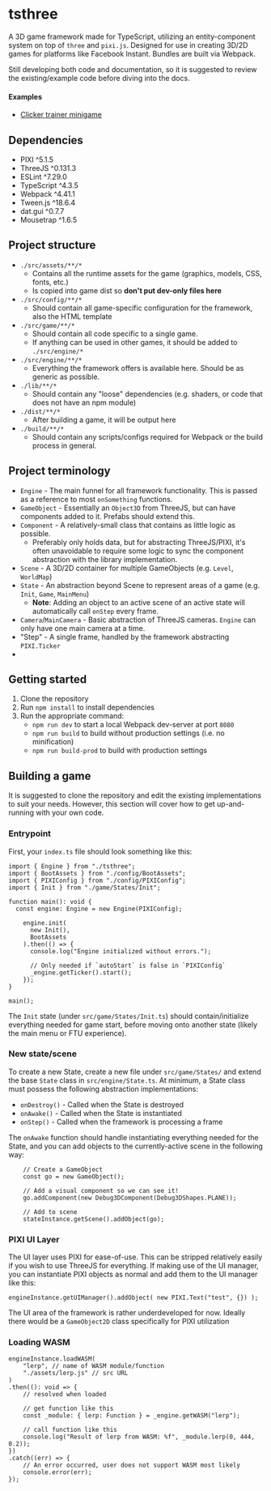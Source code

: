 # tsthree

A 3D game framework made for TypeScript, utilizing an entity-component system on top of `three` and `pixi.js`. Designed for use in creating 3D/2D games for platforms like Facebook Instant. Bundles are built via Webpack.

Still developing both code and documentation, so it is suggested to review the existing/example code before diving into the docs.

#### Examples

* [Clicker trainer minigame](https://slynch.ovh/tsthree-examples/wireframe-clicker/)

## Dependencies

* PIXI ^5.1.5
* ThreeJS ^0.131.3
* ESLint ^7.29.0
* TypeScript ^4.3.5
* Webpack ^4.41.1
* Tween.js ^18.6.4
* dat.gui ^0.7.7
* Mousetrap ^1.6.5

## Project structure

* `./src/assets/**/*`
    * Contains all the runtime assets for the game (graphics, models, CSS, fonts, etc.)
    * Is copied into game dist so **don't put dev-only files here**
* `./src/config/**/*`
    * Should contain all game-specific configuration for the framework, also the HTML template
* `./src/game/**/*`
    * Should contain all code specific to a single game.
    * If anything can be used in other games, it should be added to `./src/engine/*`
* `./src/engine/**/*`
    * Everything the framework offers is available here. Should be as generic as possible.
* `./lib/**/*`
    * Should contain any "loose" dependencies (e.g. shaders, or code that does not have an npm module)
* `./dist/**/*`
    * After building a game, it will be output here
* `./build/**/*`
    * Should contain any scripts/configs required for Webpack or the build process in general.

## Project terminology

* `Engine` - The main funnel for all framework functionality. This is passed as a reference to most `onSomething` functions.
* `GameObject` - Essentially an `Object3D` from ThreeJS, but can have components added to it. Prefabs should extend this.
* `Component` - A relatively-small class that contains as little logic as possible.
    * Preferably only holds data, but for abstracting ThreeJS/PIXI, it's often unavoidable to require some logic to sync the component abstraction with the library implementation.
* `Scene` - A 3D/2D container for multiple GameObjects (e.g. `Level`, `WorldMap`)
* `State` - An abstraction beyond Scene to represent areas of a game (e.g. `Init`, `Game`, `MainMenu`)
    * **Note**: Adding an object to an active scene of an active state will automatically call `onStep` every frame.
* `Camera`/`MainCamera` - Basic abstraction of ThreeJS cameras. `Engine` can only have one main camera at a time. 
* "Step" - A single frame, handled by the framework abstracting `PIXI.Ticker`
* 

## Getting started

1. Clone the repository
1. Run `npm install` to install dependencies
1. Run the appropriate command:
    * `npm run dev` to start a local Webpack dev-server at port `8080`
    * `npm run build` to build without production settings (i.e. no minification)
    * `npm run build-prod` to build with production settings

## Building a game

It is suggested to clone the repository and edit the existing implementations to suit your needs. However, this section will cover how to get up-and-running with your own code.

### Entrypoint

First, your `index.ts` file should look something like this:

```
import { Engine } from "./tsthree";
import { BootAssets } from "./config/BootAssets";
import { PIXIConfig } from "./config/PIXIConfig";
import { Init } from "./game/States/Init";

function main(): void {
  const engine: Engine = new Engine(PIXIConfig);

    engine.init(
      new Init(),
      BootAssets
    ).then(() => { 
      console.log("Engine initialized without errors.");

      // Only needed if `autoStart` is false in `PIXIConfig`
      _engine.getTicker().start();
    });
}

main();
```

The `Init` state (under `src/game/States/Init.ts`) should contain/initialize everything needed for game start, before moving onto another state (likely the main menu or FTU experience). 

### New state/scene

To create a new State, create a new file under `src/game/States/` and extend the base `State` class in `src/engine/State.ts`. At minimum, a State class must possess the following abstraction implementations:

* `onDestroy()` - Called when the State is destroyed
* `onAwake()` - Called when the State is instantiated
* `onStep()` - Called when the framework is processing a frame

The `onAwake` function should handle instantiating everything needed for the State, and you can add objects to the currently-active scene in the following way:

```
    // Create a GameObject
    const go = new GameObject();

    // Add a visual component so we can see it!
    go.addComponent(new Debug3DComponent(Debug3DShapes.PLANE));

    // Add to scene
    stateInstance.getScene().addObject(go);
```

### PIXI UI Layer

The UI layer uses PIXI for ease-of-use. This can be stripped relatively easily if you wish to use ThreeJS for everything. If making use of the UI manager, you can instantiate PIXI objects as normal and add them to the UI manager like this:

```
engineInstance.getUIManager().addObject( new PIXI.Text("test", {}) );
```

The UI area of the framework is rather underdeveloped for now. Ideally there would be a `GameObject2D` class specifically for PIXI utilization

### Loading WASM

```
engineInstance.loadWASM(
    "lerp", // name of WASM module/function
    "./assets/lerp.js" // src URL
)
.then((): void => {
    // resolved when loaded

    // get function like this
    const _module: { lerp: Function } = _engine.getWASM("lerp");
    
    // call function like this
    console.log("Result of lerp from WASM: %f", _module.lerp(0, 444, 0.2));
})
.catch((err) => {
    // An error occurred, user does not support WASM most likely
    console.error(err);
});
```
